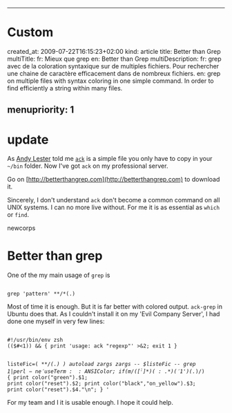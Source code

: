 -----

# Custom 
created_at: 2009-07-22T16:15:23+02:00
kind: article
title: Better than Grep
multiTitle: 
    fr: Mieux que grep
    en: Better than Grep
multiDescription:
    fr: grep avec de la coloration syntaxique sur de multiples fichiers. Pour rechercher une chaine de caractère efficacement dans de nombreux fichiers.
    en: grep on multiple files with syntax coloring in one simple command. In order to find efficiently a string within many files.

menupriority: 1
-----

# update


As [Andy Lester](http://www.theworkinggeek.com) told me [`ack`](http://betterthangrep.com) is a simple file you only have to copy in your `~/bin` folder. Now I've got `ack` on my professional server.


Go on [http://betterthangrep.com](http://betterthangrep.com) to download it.


Sincerely, I don't understand `ack` don't become a common command on all UNIX systems. I can no more live without. For me it is as essential as `which` or `find`.

newcorps

Better than grep
=============================================


One of the my main usage of `grep` is



<div>
    <code class="zsh">
grep 'pattern' **/*(.)</code>
</div>


Most of time it is enough. 
But it is far better with colored output. 
`ack-grep` in Ubuntu does that. 
As I couldn't install it on my 'Evil Company Server',
I had done one myself in very few lines:



<div>
    <code class="zsh" file="ack">
#!/usr/bin/env zsh
(($#<1)) && { print 'usage: ack "regexp"' >&2; exit 1 }

listeFic=( **/*(.) )
autoload zargs
zargs -- $listeFic -- grep $1 | perl -ne 'use Term::ANSIColor;
if (m/([^:]*)(:.*)('$1')(.*)/) {
    print color("green").$1;
    print color("reset").$2;
    print color("black","on_yellow").$3;
    print color("reset").$4."\n";
} '
    </code>
</div>


For my team  and I it is usable enough.
I hope it could help.


